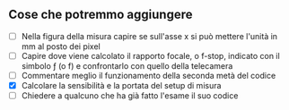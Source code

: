 ## Cose che potremmo aggiungere

- [ ] Nella figura della misura capire se sull'asse x si può mettere l'unità in mm al posto dei pixel
- [ ] Capire dove viene calcolato il rapporto focale, o f-stop, indicato con il simbolo ƒ (o f) e confrontarlo con quello della telecamera
- [ ] Commentare meglio il funzionamento della seconda metà del codice
- [x] Calcolare la sensibilità e la portata del setup di misura
- [ ] Chiedere a qualcuno che ha già fatto l'esame il suo codice
